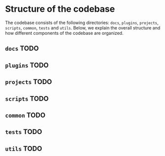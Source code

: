 # Structure of the codebase

The codebase consists of the following directories: `docs`, `plugins`, `projects`, `scripts`, `common`, `tests` and `utils`. Below, we explain the overall structure and how different components of the codebase are organized. 

## `docs` TODO

## `plugins` TODO

## `projects` TODO

## `scripts` TODO

## `common` TODO

## `tests` TODO

## `utils` TODO
